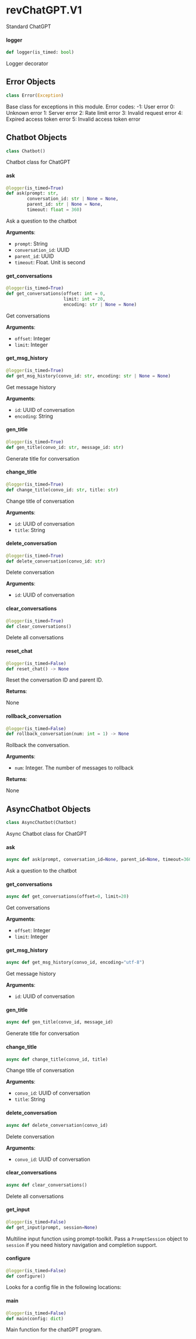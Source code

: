 <a id="revChatGPT.V1"></a>

# revChatGPT.V1

Standard ChatGPT

<a id="revChatGPT.V1.logger"></a>

#### logger

```python
def logger(is_timed: bool)
```

Logger decorator

<a id="revChatGPT.V1.Error"></a>

## Error Objects

```python
class Error(Exception)
```

Base class for exceptions in this module.
Error codes:
-1: User error
0: Unknown error
1: Server error
2: Rate limit error
3: Invalid request error
4: Expired access token error
5: Invalid access token error

<a id="revChatGPT.V1.Chatbot"></a>

## Chatbot Objects

```python
class Chatbot()
```

Chatbot class for ChatGPT

<a id="revChatGPT.V1.Chatbot.ask"></a>

#### ask

```python
@logger(is_timed=True)
def ask(prompt: str,
        conversation_id: str | None = None,
        parent_id: str | None = None,
        timeout: float = 360)
```

Ask a question to the chatbot

**Arguments**:

- `prompt`: String
- `conversation_id`: UUID
- `parent_id`: UUID
- `timeout`: Float. Unit is second

<a id="revChatGPT.V1.Chatbot.get_conversations"></a>

#### get\_conversations

```python
@logger(is_timed=True)
def get_conversations(offset: int = 0,
                      limit: int = 20,
                      encoding: str | None = None)
```

Get conversations

**Arguments**:

- `offset`: Integer
- `limit`: Integer

<a id="revChatGPT.V1.Chatbot.get_msg_history"></a>

#### get\_msg\_history

```python
@logger(is_timed=True)
def get_msg_history(convo_id: str, encoding: str | None = None)
```

Get message history

**Arguments**:

- `id`: UUID of conversation
- `encoding`: String

<a id="revChatGPT.V1.Chatbot.gen_title"></a>

#### gen\_title

```python
@logger(is_timed=True)
def gen_title(convo_id: str, message_id: str)
```

Generate title for conversation

<a id="revChatGPT.V1.Chatbot.change_title"></a>

#### change\_title

```python
@logger(is_timed=True)
def change_title(convo_id: str, title: str)
```

Change title of conversation

**Arguments**:

- `id`: UUID of conversation
- `title`: String

<a id="revChatGPT.V1.Chatbot.delete_conversation"></a>

#### delete\_conversation

```python
@logger(is_timed=True)
def delete_conversation(convo_id: str)
```

Delete conversation

**Arguments**:

- `id`: UUID of conversation

<a id="revChatGPT.V1.Chatbot.clear_conversations"></a>

#### clear\_conversations

```python
@logger(is_timed=True)
def clear_conversations()
```

Delete all conversations

<a id="revChatGPT.V1.Chatbot.reset_chat"></a>

#### reset\_chat

```python
@logger(is_timed=False)
def reset_chat() -> None
```

Reset the conversation ID and parent ID.

**Returns**:

None

<a id="revChatGPT.V1.Chatbot.rollback_conversation"></a>

#### rollback\_conversation

```python
@logger(is_timed=False)
def rollback_conversation(num: int = 1) -> None
```

Rollback the conversation.

**Arguments**:

- `num`: Integer. The number of messages to rollback

**Returns**:

None

<a id="revChatGPT.V1.AsyncChatbot"></a>

## AsyncChatbot Objects

```python
class AsyncChatbot(Chatbot)
```

Async Chatbot class for ChatGPT

<a id="revChatGPT.V1.AsyncChatbot.ask"></a>

#### ask

```python
async def ask(prompt, conversation_id=None, parent_id=None, timeout=360)
```

Ask a question to the chatbot

<a id="revChatGPT.V1.AsyncChatbot.get_conversations"></a>

#### get\_conversations

```python
async def get_conversations(offset=0, limit=20)
```

Get conversations

**Arguments**:

- `offset`: Integer
- `limit`: Integer

<a id="revChatGPT.V1.AsyncChatbot.get_msg_history"></a>

#### get\_msg\_history

```python
async def get_msg_history(convo_id, encoding="utf-8")
```

Get message history

**Arguments**:

- `id`: UUID of conversation

<a id="revChatGPT.V1.AsyncChatbot.gen_title"></a>

#### gen\_title

```python
async def gen_title(convo_id, message_id)
```

Generate title for conversation

<a id="revChatGPT.V1.AsyncChatbot.change_title"></a>

#### change\_title

```python
async def change_title(convo_id, title)
```

Change title of conversation

**Arguments**:

- `convo_id`: UUID of conversation
- `title`: String

<a id="revChatGPT.V1.AsyncChatbot.delete_conversation"></a>

#### delete\_conversation

```python
async def delete_conversation(convo_id)
```

Delete conversation

**Arguments**:

- `convo_id`: UUID of conversation

<a id="revChatGPT.V1.AsyncChatbot.clear_conversations"></a>

#### clear\_conversations

```python
async def clear_conversations()
```

Delete all conversations

<a id="revChatGPT.V1.get_input"></a>

#### get\_input

```python
@logger(is_timed=False)
def get_input(prompt, session=None)
```

Multiline input function using prompt-toolkit. Pass a `PromptSession` object to `session` if you need history navigation and completion support.

<a id="revChatGPT.V1.configure"></a>

#### configure

```python
@logger(is_timed=False)
def configure()
```

Looks for a config file in the following locations:

<a id="revChatGPT.V1.main"></a>

#### main

```python
@logger(is_timed=False)
def main(config: dict)
```

Main function for the chatGPT program.
